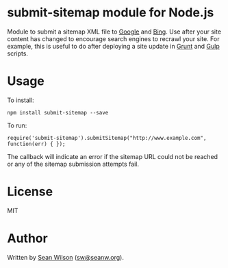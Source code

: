 submit-sitemap module for Node.js
==

Module to submit a sitemap XML file to [Google](http://www.google.com) and [Bing](http://www.bing.com). Use after your site content has changed to encourage search engines to recrawl your site. For example, this is useful to do after deploying a site update in [Grunt](http://gruntjs.com/) and  [Gulp](http://gulpjs.com/) scripts.

# Usage

To install:

`npm install submit-sitemap --save`

To run:

`require('submit-sitemap').submitSitemap("http://www.example.com",  function(err) { });`

The callback will indicate an error if the sitemap URL could not be reached or any of the sitemap submission attempts fail.

# License

MIT

# Author

Written by [Sean Wilson](https://www.seanw.org) ([sw@seanw.org](mailto:sw@seanw.org)).
